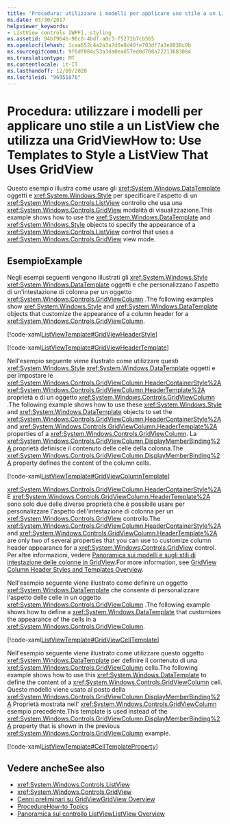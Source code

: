 ```yaml
---
title: 'Procedura: utilizzare i modelli per applicare uno stile a un ListView che utilizza una GridView'
ms.date: 03/30/2017
helpviewer_keywords:
- ListView controls [WPF], styling
ms.assetid: 94bf964b-96c8-4bdf-a0c3-f5271b7cb565
ms.openlocfilehash: 1caa652c4a2a3a7d0a8d40fe703df7a3e8038c9b
ms.sourcegitcommit: 9f6df084c53a3da0ea657ed0d708a72213683084
ms.translationtype: MT
ms.contentlocale: it-IT
ms.lasthandoff: 12/09/2020
ms.locfileid: "96951876"
---
```

# <a name="how-to-use-templates-to-style-a-listview-that-uses-gridview"></a><span data-ttu-id="4f806-102">Procedura: utilizzare i modelli per applicare uno stile a un ListView che utilizza una GridView</span><span class="sxs-lookup"><span data-stu-id="4f806-102">How to: Use Templates to Style a ListView That Uses GridView</span></span>
<span data-ttu-id="4f806-103">Questo esempio illustra come usare gli <xref:System.Windows.DataTemplate> oggetti e <xref:System.Windows.Style> per specificare l'aspetto di un <xref:System.Windows.Controls.ListView> controllo che usa una <xref:System.Windows.Controls.GridView> modalità di visualizzazione.</span><span class="sxs-lookup"><span data-stu-id="4f806-103">This example shows how to use the <xref:System.Windows.DataTemplate> and <xref:System.Windows.Style> objects to specify the appearance of a <xref:System.Windows.Controls.ListView> control that uses a <xref:System.Windows.Controls.GridView> view mode.</span></span>  
  
## <a name="example"></a><span data-ttu-id="4f806-104">Esempio</span><span class="sxs-lookup"><span data-stu-id="4f806-104">Example</span></span>  
 <span data-ttu-id="4f806-105">Negli esempi seguenti vengono illustrati gli <xref:System.Windows.Style> <xref:System.Windows.DataTemplate> oggetti e che personalizzano l'aspetto di un'intestazione di colonna per un oggetto <xref:System.Windows.Controls.GridViewColumn> .</span><span class="sxs-lookup"><span data-stu-id="4f806-105">The following examples show <xref:System.Windows.Style> and <xref:System.Windows.DataTemplate> objects that customize the appearance of a column header for a <xref:System.Windows.Controls.GridViewColumn>.</span></span>  
  
 [!code-xaml[ListViewTemplate#GridViewHeaderStyle](~/samples/snippets/csharp/VS_Snippets_Wpf/ListViewTemplate/CS/window1.xaml#gridviewheaderstyle)]  
  
 [!code-xaml[ListViewTemplate#GridViewHeaderTemplate](~/samples/snippets/csharp/VS_Snippets_Wpf/ListViewTemplate/CS/window1.xaml#gridviewheadertemplate)]  
  
 <span data-ttu-id="4f806-106">Nell'esempio seguente viene illustrato come utilizzare questi <xref:System.Windows.Style> <xref:System.Windows.DataTemplate> oggetti e per impostare le <xref:System.Windows.Controls.GridViewColumn.HeaderContainerStyle%2A> <xref:System.Windows.Controls.GridViewColumn.HeaderTemplate%2A> proprietà e di un oggetto <xref:System.Windows.Controls.GridViewColumn> .</span><span class="sxs-lookup"><span data-stu-id="4f806-106">The following example shows how to use these <xref:System.Windows.Style> and <xref:System.Windows.DataTemplate> objects to set the <xref:System.Windows.Controls.GridViewColumn.HeaderContainerStyle%2A> and <xref:System.Windows.Controls.GridViewColumn.HeaderTemplate%2A> properties of a <xref:System.Windows.Controls.GridViewColumn>.</span></span> <span data-ttu-id="4f806-107">La <xref:System.Windows.Controls.GridViewColumn.DisplayMemberBinding%2A> proprietà definisce il contenuto delle celle della colonna.</span><span class="sxs-lookup"><span data-stu-id="4f806-107">The <xref:System.Windows.Controls.GridViewColumn.DisplayMemberBinding%2A> property defines the content of the column cells.</span></span>  
  
 [!code-xaml[ListViewTemplate#GridViewColumnTemplate](~/samples/snippets/csharp/VS_Snippets_Wpf/ListViewTemplate/CS/window1.xaml#gridviewcolumntemplate)]  
  
 <span data-ttu-id="4f806-108"><xref:System.Windows.Controls.GridViewColumn.HeaderContainerStyle%2A>E <xref:System.Windows.Controls.GridViewColumn.HeaderTemplate%2A> sono solo due delle diverse proprietà che è possibile usare per personalizzare l'aspetto dell'intestazione di colonna per un <xref:System.Windows.Controls.GridView> controllo.</span><span class="sxs-lookup"><span data-stu-id="4f806-108">The <xref:System.Windows.Controls.GridViewColumn.HeaderContainerStyle%2A> and <xref:System.Windows.Controls.GridViewColumn.HeaderTemplate%2A> are only two of several properties that you can use to customize column header appearance for a <xref:System.Windows.Controls.GridView> control.</span></span> <span data-ttu-id="4f806-109">Per altre informazioni, vedere [Panoramica sui modelli e sugli stili di intestazione delle colonne in GridView](gridview-column-header-styles-and-templates-overview.md).</span><span class="sxs-lookup"><span data-stu-id="4f806-109">For more information, see [GridView Column Header Styles and Templates Overview](gridview-column-header-styles-and-templates-overview.md).</span></span>  
  
 <span data-ttu-id="4f806-110">Nell'esempio seguente viene illustrato come definire un oggetto <xref:System.Windows.DataTemplate> che consente di personalizzare l'aspetto delle celle in un oggetto <xref:System.Windows.Controls.GridViewColumn> .</span><span class="sxs-lookup"><span data-stu-id="4f806-110">The following example shows how to define a <xref:System.Windows.DataTemplate> that customizes the appearance of the cells in a <xref:System.Windows.Controls.GridViewColumn>.</span></span>  
  
 [!code-xaml[ListViewTemplate#GridViewCellTemplate](~/samples/snippets/csharp/VS_Snippets_Wpf/ListViewTemplate/CS/window1.xaml#gridviewcelltemplate)]  
  
 <span data-ttu-id="4f806-111">Nell'esempio seguente viene illustrato come utilizzare questo oggetto <xref:System.Windows.DataTemplate> per definire il contenuto di una <xref:System.Windows.Controls.GridViewColumn> cella.</span><span class="sxs-lookup"><span data-stu-id="4f806-111">The following example shows how to use this <xref:System.Windows.DataTemplate> to define the content of a <xref:System.Windows.Controls.GridViewColumn> cell.</span></span> <span data-ttu-id="4f806-112">Questo modello viene usato al posto della <xref:System.Windows.Controls.GridViewColumn.DisplayMemberBinding%2A> Proprietà mostrata nell' <xref:System.Windows.Controls.GridViewColumn> esempio precedente.</span><span class="sxs-lookup"><span data-stu-id="4f806-112">This template is used instead of the <xref:System.Windows.Controls.GridViewColumn.DisplayMemberBinding%2A> property that is shown in the previous <xref:System.Windows.Controls.GridViewColumn> example.</span></span>  
  
 [!code-xaml[ListViewTemplate#CellTemplateProperty](~/samples/snippets/csharp/VS_Snippets_Wpf/ListViewTemplate/CS/window1.xaml#celltemplateproperty)]  
  
## <a name="see-also"></a><span data-ttu-id="4f806-113">Vedere anche</span><span class="sxs-lookup"><span data-stu-id="4f806-113">See also</span></span>

- <xref:System.Windows.Controls.ListView>
- <xref:System.Windows.Controls.GridView>
- [<span data-ttu-id="4f806-114">Cenni preliminari su GridView</span><span class="sxs-lookup"><span data-stu-id="4f806-114">GridView Overview</span></span>](gridview-overview.md)
- [<span data-ttu-id="4f806-115">Procedure</span><span class="sxs-lookup"><span data-stu-id="4f806-115">How-to Topics</span></span>](listview-how-to-topics.md)
- [<span data-ttu-id="4f806-116">Panoramica sul controllo ListView</span><span class="sxs-lookup"><span data-stu-id="4f806-116">ListView Overview</span></span>](listview-overview.md)
